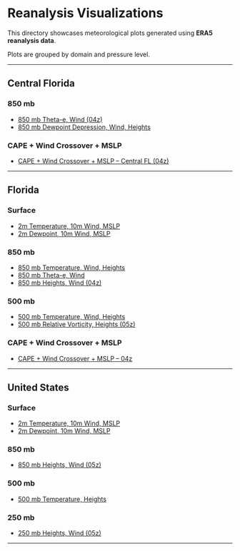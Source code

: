 # Reanalysis Visualizations

This directory showcases meteorological plots generated using **ERA5 reanalysis data**.

Plots are grouped by domain and pressure level.

---

## Central Florida

### 850 mb

- [850 mb Theta-e, Wind (04z)](CFL_850mb_Theta-e_Heights_Wind_1998_02_23_04.png)
- [850 mb Dewpoint Depression, Wind, Heights](CFL_850mb_DewpointDepression_Heights_Wind_1998_02_23_04.png)

### CAPE + Wind Crossover + MSLP

- [CAPE + Wind Crossover + MSLP – Central FL (04z)](CFL_CAPE_MSLP_WindCrossover_1998_02_23_04.png)

---

## Florida

### Surface

- [2m Temperature, 10m Wind, MSLP](FL_surface_Temp_MSLP_Wind_1998_02_23_00.png)
- [2m Dewpoint, 10m Wind, MSLP](FL_surface_Dewpoint_MSLP_Wind_1998_02_23_00.png)

### 850 mb

- [850 mb Temperature, Wind, Heights](FL_850mb_Temp_Heights_Wind1998_02_23_00.png)
- [850 mb Theta-e, Wind](FL_850mb_Theta-e_Heights_Wind_1998_02_23_00.png)
- [850 mb Heights, Wind (04z)](FL_850mb_Heights_Wind_1998_02_23_04.png)

### 500 mb

- [500 mb Temperature, Wind, Heights](FL_500mb_Temp_Heights_Wind1998_02_23_00.png)
- [500 mb Relative Vorticity, Heights (05z)](FL_500mb_RelVorticity_Heights_1998_02_23_05.png)

### CAPE + Wind Crossover + MSLP

- [CAPE + Wind Crossover + MSLP – 04z](FL_CAPE_MSLP_WindCrossover_1998_02_23_04.png)

---

## United States

### Surface

- [2m Temperature, 10m Wind, MSLP](US_surface_Temp_MSLP_Wind_1998_02_23_00.png)
- [2m Dewpoint, 10m Wind, MSLP](US_surface_Dewpoint_MSLP_Wind_1998_02_23_00.png)

### 850 mb

- [850 mb Heights, Wind (05z)](US_850mb_Heights_Wind_1998_02_23_05.png)

### 500 mb

- [500 mb Temperature, Heights](US_500mb_Temp_Heights_1998_02_23_00.png)

### 250 mb

- [250 mb Heights, Wind (05z)](US_250mb_Heights_Wind_1998_02_23_05.png)

---
